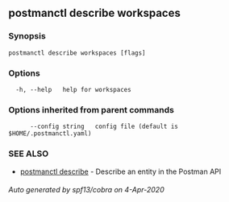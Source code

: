 ## postmanctl describe workspaces



### Synopsis



```
postmanctl describe workspaces [flags]
```

### Options

```
  -h, --help   help for workspaces
```

### Options inherited from parent commands

```
      --config string   config file (default is $HOME/.postmanctl.yaml)
```

### SEE ALSO

* [postmanctl describe](postmanctl_describe.md)	 - Describe an entity in the Postman API

###### Auto generated by spf13/cobra on 4-Apr-2020

